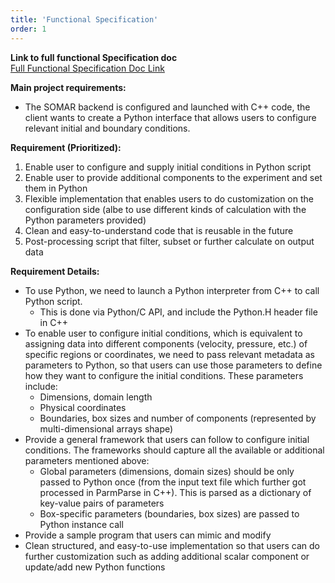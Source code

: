 ```yaml
---
title: 'Functional Specification'
order: 1
---
```

**Link to full functional Specification doc** <br/>
<a href="https://docs.google.com/document/d/17BHaBeJ_Pb-af8dnZlsvXlmJtmJX9mHQS7cUrUd8LsU/edit?usp=sharing">Full Functional Specification Doc Link<a/>

**Main project requirements:**

- The SOMAR backend is configured and launched with C++ code, the client wants to create a Python interface that allows users to configure relevant initial and boundary conditions.

**Requirement (Prioritized):**
1. Enable user to configure and supply initial conditions in Python script
2. Enable user to provide additional components to the experiment and set them in Python 
3. Flexible implementation that enables users to do customization on the configuration side (albe to use different kinds of calculation with the Python parameters provided)
4. Clean and easy-to-understand code that is reusable in the future
5. Post-processing script that filter, subset or further calculate on output data

**Requirement Details:**
- To use Python, we need to launch a Python interpreter from C++ to call Python script. 
    - This is done via Python/C API, and include the Python.H header file in C++
- To enable user to configure initial conditions, which is equivalent to assigning data into different components (velocity, pressure, etc.) of specific regions or coordinates, we need to pass relevant metadata as parameters to Python, so that users can use those parameters to define how they want to configure the initial conditions. These parameters include:
    - Dimensions, domain length
    - Physical coordinates
    - Boundaries, box sizes and number of components (represented by multi-dimensional arrays shape)
- Provide a general framework that users can follow to configure initial conditions. The frameworks should capture all the available or additional parameters mentioned above:
    - Global parameters (dimensions, domain sizes) should be only passed to Python once (from the input text file which further got processed in ParmParse in C++). This is parsed as a dictionary of key-value pairs of parameters
    - Box-specific parameters (boundaries, box sizes) are passed to Python instance call
- Provide a sample program that users can mimic and modify
- Clean structured, and easy-to-use implementation so that users can do further customization such as adding additional scalar component or update/add new Python functions
